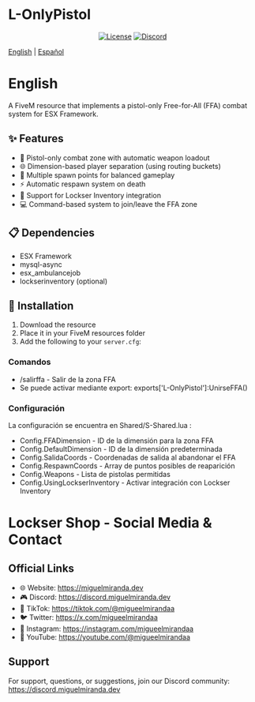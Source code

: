 # L-OnlyPistol

<div align="center">
  
  [![License](https://img.shields.io/badge/license-None-red.svg)](LICENSE)
  [![Discord](https://img.shields.io/discord/1324866018555723816?color=7289DA&label=Discord&logo=discord&logoColor=white)](https://discord.miguelmiranda.dev)
</div>

[English](#english) | [Español](#español)

# English
A FiveM resource that implements a pistol-only Free-for-All (FFA) combat system for ESX Framework.

## ✨ Features
- 🔫 Pistol-only combat zone with automatic weapon loadout
- 🌐 Dimension-based player separation (using routing buckets)
- 📍 Multiple spawn points for balanced gameplay
- ⚡ Automatic respawn system on death
- 🎒 Support for Lockser Inventory integration
- 💻 Command-based system to join/leave the FFA zone

## 📋 Dependencies
- ESX Framework
- mysql-async
- esx_ambulancejob
- lockserinventory (optional)

## 🚀 Installation
1. Download the resource
2. Place it in your FiveM resources folder
3. Add the following to your `server.cfg`:

### Comandos
- /salirffa - Salir de la zona FFA
- Se puede activar mediante export: exports['L-OnlyPistol']:UnirseFFA()
### Configuración
La configuración se encuentra en Shared/S-Shared.lua :

- Config.FFADimension - ID de la dimensión para la zona FFA
- Config.DefaultDimension - ID de la dimensión predeterminada
- Config.SalidaCoords - Coordenadas de salida al abandonar el FFA
- Config.RespawnCoords - Array de puntos posibles de reaparición
- Config.Weapons - Lista de pistolas permitidas
- Config.UsingLockserInventory - Activar integración con Lockser Inventory

# Lockser Shop - Social Media & Contact
## Official Links
- 🌐 Website: https://miguelmiranda.dev
- 🎮 Discord: https://discord.miguelmiranda.dev
- 📱 TikTok: https://tiktok.com/@migueelmirandaa
- 🐦 Twitter: https://x.com/migueelmirandaa
- 📸 Instagram: https://instagram.com/migueelmirandaa
- 🎥 YouTube: https://youtube.com/@migueelmirandaa

## Support
For support, questions, or suggestions, join our Discord community: https://discord.miguelmiranda.dev